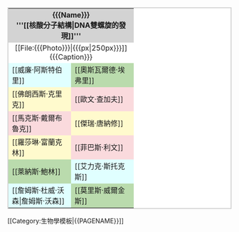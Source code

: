 <table border="0" bgcolor="#ffffff" cellpadding="5" cellspacing=0 align="right" width="275" style="border:2px solid lightgrey;margin-left:3px">
<tr><th bgcolor=lightgrey colspan=2>{{{Name}}}<BR>
'''[[核酸分子結構|DNA雙螺旋的發現]]'''</th></tr>
<tr><td align=center colspan=2>[[File:{{{Photo}}}|{{{px|250px}}}]]<br>
{{{Caption}}}</td></tr>
<tr><td bgcolor=#e0ffff width=125>[[威廉·阿斯特伯里]]</td>
    <td bgcolor=#BADBAD width=125>[[奧斯瓦爾德·埃弗里]]</td></tr>
<tr><td bgcolor=#fffacd width=125>[[佛朗西斯·克里克]]</td>
    <td bgcolor=#FADADD width=125>[[歐文·查加夫]]</td></tr>
<tr><td bgcolor=#FADADD width=125>[[馬克斯·戴爾布魯克]]</td>
    <td bgcolor=#fffacd width=125>[[傑瑞·唐納修]]</td></tr>
<tr><td bgcolor=#fffacd width=125>[[羅莎琳·富蘭克林]]</td>
    <td bgcolor=#FADADD width=125>[[菲巴斯·利文]]</td></tr>
<tr><td bgcolor=#BADBAD width=125>[[萊納斯·鮑林]]</td>
    <td bgcolor=#e0ffff width=125>[[艾力克·斯托克斯]]</td></tr>
<tr><td bgcolor=#e0ffff width=125>[[詹姆斯·杜威·沃森|詹姆斯·沃森]]</td>
    <td bgcolor=#BADBAD width=125>[[莫里斯·威爾金斯]]</td></tr>
</table><noinclude>[[Category:生物學模板|{{PAGENAME}}]]
</noinclude>
